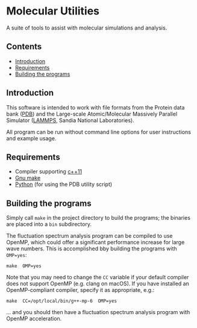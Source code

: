 # Molecular Utilities

A suite of tools to assist with molecular simulations and analysis.

## Contents

* [Introduction](#Introduction)
* [Requirements](#Requirements)
* [Building the programs](#Building)

## <a name="Introduction"></a> Introduction

This software is intended to work with file formats from the Protein data bank ([PDB](https://www.rcsb.org/)) and the Large-scale Atomic/Molecular Massively Parallel Simulator ([LAMMPS](http://lammps.sandia.gov/), Sandia National Laboratories).

All program can be run without command line options for user instructions and example usage.

## <a name="Requirements"></a> Requirements

* Compiler supporting [c++11](https://en.wikipedia.org/wiki/C%2B%2B11)
* [Gnu make](https://www.gnu.org/software/make/)
* [Python](https://www.python.org/) (for using the PDB utility script)

## <a name="Building"></a> Building the programs

Simply call `make` in the project directory to build the programs; the binaries are placed into a `bin` subdirectory.

The fluctuation spectrum analysis program can be compiled to use OpenMP, which could offer a significant performance increase for large wave numbers. This is accomplished bby building the programs with `OMP=yes`:

`make  OMP=yes`

Note that you may need to change the `CC` variable if your default compiler does not support OpenMP (e.g. clang on macOS). If you have installed an OpenMP-compliant compiler, specify it as appropriate, e.g.:

`make  CC=/opt/local/bin/g++-mp-6  OMP=yes`

... and you should then have a fluctuation spectrum analysis program with OpenMP acceleration.
